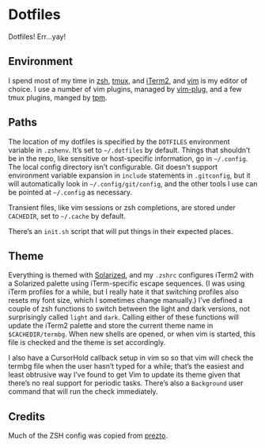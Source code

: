 Dotfiles
========

Dotfiles! Err...yay!

Environment
-----------

I spend most of my time in [zsh](http://zsh.sourceforge.net), [tmux](http://tmux.sourceforge.net), and [iTerm2](http://iterm2.com), and [vim](http://www.vim.org) is my editor of choice. I use a number of vim plugins, managed by [vim-plug](https://github.com/junegunn/vim-plug), and a few tmux plugins, manged by [tpm](https://github.com/tmux-plugins/tpm).

Paths
----

The location of my dotfiles is specified by the `DOTFILES` environment variable in `.zshenv`. It’s set to `~/.dotfiles` by default. Things that shouldn’t be in the repo, like sensitive or host-specific information, go in `~/.config`. The local config directory isn’t configurable. Git doesn't support environment variable expansion in `include` statements in `.gitconfig`, but it will automatically look in `~/.config/git/config`, and the other tools I use can be pointed at `~/.config` as necessary.

Transient files, like vim sessions or zsh completions, are stored under `CACHEDIR`, set to `~/.cache` by default.

There’s an `init.sh` script that will put things in their expected places.

Theme
-----

Everything is themed with [Solarized](http://ethanschoonover.com/solarized), and my `.zshrc` configures iTerm2 with a Solarized palette using iTerm-specific escape sequences. (I was using iTerm profiles for a while, but I really hate it that switching profiles also resets my font size, which I sometimes change manually.) I’ve defined a couple of zsh functions to switch between the light and dark versions, not surprisingly called `light` and `dark`. Calling either of these functions will update the iTerm2 palette and store the current theme name in `$CACHEDIR/termbg`. When new shells are opened, or when vim is started, this file is checked and the theme is set accordingly.

I also have a CursorHold callback setup in vim so so that vim will check the termbg file when the user hasn’t typed for a while; that’s the easiest and least obtrusive way I’ve found to get Vim to update its theme given that there’s no real support for periodic tasks. There’s also a `Background` user command that will run the check immediately.

Credits
-------

Much of the ZSH config was copied from [prezto](https://github.com/sorin-ionescu/prezto).
